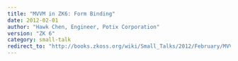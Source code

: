 ```yaml
---
title: "MVVM in ZK6: Form Binding"
date: 2012-02-01
author: "Hawk Chen, Engineer, Potix Corporation"
version: "ZK 6"
category: small-talk
redirect_to: "http://books.zkoss.org/wiki/Small_Talks/2012/February/MVVM_in_ZK6:_Form_Binding"
---
```

